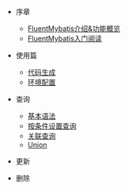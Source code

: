 * 序章
    * [FluentMybatis介绍&功能概览](docs/introduce.md)
    * [FluentMybatis入门阅读](docs/learn-abc.md)

* 使用篇
    * [代码生成](architect/mall_arch_01.md)
    * [环境配置](architect/mall_arch_02.md)
* 查询
  * [基本语法](docs)
  * [按条件设置查询](docs)
  * [关联查询](docs)
  * [Union](docs)
* 更新
  
* 删除
